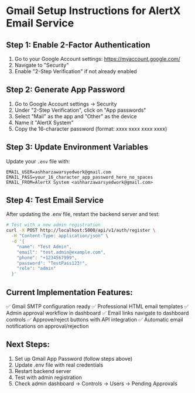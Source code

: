 # Gmail Setup Instructions for AlertX Email Service

## Step 1: Enable 2-Factor Authentication

1. Go to your Google Account settings: https://myaccount.google.com/
2. Navigate to "Security"
3. Enable "2-Step Verification" if not already enabled

## Step 2: Generate App Password

1. Go to Google Account settings → Security
2. Under "2-Step Verification", click on "App passwords"
3. Select "Mail" as the app and "Other" as the device
4. Name it "AlertX System"
5. Copy the 16-character password (format: xxxx xxxx xxxx xxxx)

## Step 3: Update Environment Variables

Update your `.env` file with:

```
EMAIL_USER=ashharzawarsyedwork@gmail.com
EMAIL_PASS=your_16_character_app_password_here_no_spaces
EMAIL_FROM=AlertX System <ashharzawarsyedwork@gmail.com>
```

## Step 4: Test Email Service

After updating the .env file, restart the backend server and test:

```bash
# Test with a new admin registration
curl -X POST http://localhost:5000/api/v1/auth/register \
  -H "Content-Type: application/json" \
  -d '{
    "name": "Test Admin",
    "email": "test.admin@example.com",
    "phone": "+1234567999",
    "password": "TestPass123!",
    "role": "admin"
  }'
```

## Current Implementation Features:

✅ Gmail SMTP configuration ready
✅ Professional HTML email templates
✅ Admin approval workflow in dashboard
✅ Email links navigate to dashboard controls
✅ Approve/reject buttons with API integration
✅ Automatic email notifications on approval/rejection

## Next Steps:

1. Set up Gmail App Password (follow steps above)
2. Update .env file with real credentials
3. Restart backend server
4. Test with admin registration
5. Check admin dashboard → Controls → Users → Pending Approvals
